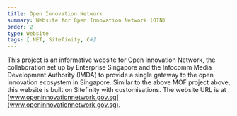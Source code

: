 ```yaml
---
title: Open Innovation Network
summary: Website for Open Innovation Network (OIN)
order: 2
type: Website
tags: [.NET, Sitefinity, C#]
---
```


This project is an informative website for Open Innovation Network, the collaboration set up by Enterprise Singapore and the Infocomm Media Development Authority (IMDA) to provide a single gateway to the open innovation ecosystem in Singapore. Similar to the above MOF project above, this website is built on Sitefinity with customisations. The website URL is at [www.openinnovationnetwork.gov.sg](www.openinnovationnetwork.gov.sg).